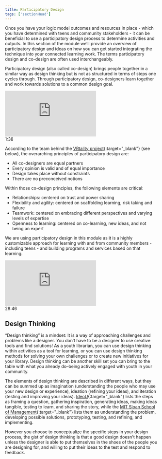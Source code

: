 ```yaml
---
title: Participatory Design
tags: ['sectionHead']
---
```


Once you have your logic model outcomes and resources in place - which you have determined with teens and community stakeholders - it can be beneficial to use a participatory design process to determine activities and outputs.  In this section of the module we’ll provide an overview of participatory design and ideas on how you can get started integrating the technique into your connected learning work. The terms participatory design and co-design are often used interchangeably.

Participatory design (also called co-design) brings people together in a similar way as design thinking but is not as structured in terms of steps one cycles through.  Through participatory design, co-designers learn together and work towards solutions to a common design goal.

<div class="callout videos" markdown="1">
<iframe src="https://www.youtube.com/embed/CyT3xDRunRM" frameborder="0" allow="autoplay; encrypted-media" allowfullscreen></iframe>
<div class="videotime">1:38</div></div>

According to the team behind the [VRtality project](https://www.vrtality.org/about/our-philosophy/){:target="_blank"} (see below), the overarching principles of participatory design are:
- All co-designers are equal partners
- Every opinion is valid and of equal importance
- Design takes place without constraints
- There are no preconceived notions

Within those co-design principles, the following elements are critical:
- Relationships: centered on trust and power sharing 
- Flexibility and agility: centered on scaffolding learning, risk taking and failure
- Teamwork: centered on embracing different perspectives and varying levels of expertise
- Openness to learning: centered on co-learning, new ideas, and not being an expert

We are using participatory design in this module as it is a highly customizable approach for learning with and from community members - including teens - and building programs and services based on that learning.

<div class="callout videos" markdown="1">
<iframe src="https://www.youtube.com/embed/V0ZvpXgPWPs" frameborder="0" allow="autoplay; encrypted-media" allowfullscreen></iframe>
<div class="videotime">28:46</div></div>

## Design Thinking
“Design thinking” is a mindset: It is a way of approaching challenges and problems like a designer. You don’t have to be a designer to use creative tools and find solutions! As a youth librarian, you can use design thinking within activities as a tool for learning, or you can use design thinking methods for solving your own challenges or to create new initiatives for your library. Design thinking can be another skill set you can bring to the table with what you already do–being actively engaged with youth in your community.

The elements of design thinking are described in different ways, but they can be summed up as imagination (understanding the people who may use your new design or experience), ideation (refining your ideas), and iteration (testing and improving your ideas). [IdeoU](https://www.ideou.com/blogs/inspiration/what-is-design-thinking){:target="_blank"} lists the steps as framing a question, gathering inspiration, generating ideas, making ideas tangible, testing to learn, and sharing the story, while the [MIT Sloan School of Management](https://mitsloan.mit.edu/ideas-made-to-matter/design-thinking-explained){:target="_blank"} lists them as understanding the problem, developing possible solutions, prototyping, testing, and refining, and implementing. 

However you choose to conceptualize the specific steps in your design process, the gist of design thinking is that a good design doesn't happen unless the designer is able to put themselves in the shoes of the people you are designing for, and willing to put their ideas to the test and respond to feedback.


